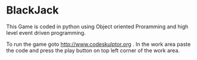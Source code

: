 # BlackJack
This Game is coded in python using Object oriented Proramming and high level event driven programming.

To run the game goto http://www.codeskulptor.org . In the work area paste the code and press the play button on top left corner of the work area.

